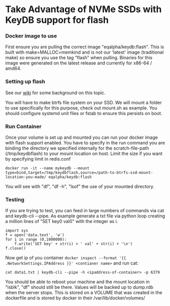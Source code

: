 # Take Advantage of NVMe SSDs with KeyDB support for flash

### Docker image to use

First ensure you are pulling the correct image "eqalpha/keydb:flash". This is built with make=MALLOC=memkind and is not our 'latest' image (traditional make) so ensure you use the tag "flash" when pulling. Binaries for this image were generated on the latest release and currently for x86-64 / amd64.

### Setting up flash

See our [wiki](https://github.com/JohnSully/KeyDB/wiki/FLASH-Storage) for some background on this topic.

You will have to make btrfs file system on your SSD. We will mount a folder to use specifically for this purpose, check out mount.sh as example. You should configure systemd unit files or fstab to ensure this persists on boot.

### Run Container

Once your volume is set up and mounted you can run your docker image with flash support enabled. You have to specify in the run command you are binding the directory we specified internally for the scratch-file-path (/tmp/keydbflash) to your mount location on host. Limit the size if you want by specifying limit in redis.conf
```
docker run -it --name mykeydb --mount type=bind,target=/tmp/keydbflash,source=/path-to-btrfs-ssd-mount-location-you-made/ eqalpha/keydb:flash
```
You will see with "df", "df -h", "lsof" the use of your mounted directory.

### Testing

If you are trying to test, you can feed in large numbers of commands via cat and keydb-cli --pipe. As example generate a txt file via python loop creating a million lines of "SET key0 val0" with the integer as i.  
```
import sys
f = open('data.text', 'w')
for i in range (0,1000000):
    f.write('SET key' + str(i) + ' val' + str(i) + '\n')
f.close()
```
Now get ip of you container `docker inspect --format '{{ .NetworkSettings.IPAddress }}' <contianer name>` and run cat:
```
cat data1.txt | keydb-cli --pipe -h <ipaddress-of-container> -p 6379
```
You should be able to reboot your machine and the mount location in "lsblk", "df" should still be there. Values will be backed up to dump.rdb when the server stops. This is stored on a VOLUME that was created in the dockerfile and is stored by docker in their /var/lib/docker/volumes/


